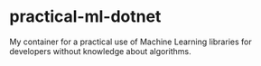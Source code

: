 # practical-ml-dotnet
My container for a practical use of Machine Learning libraries for developers without knowledge about algorithms.
